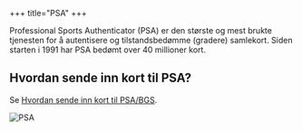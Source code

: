 +++
title="PSA"
+++

Professional Sports Authenticator (PSA) er den største og mest brukte tjenesten for å autentisere og tilstandsbedømme (gradere) samlekort. Siden starten i 1991 har PSA bedømt over 40 millioner kort.

## Hvordan sende inn kort til PSA?
Se [Hvordan sende inn kort til PSA/BGS](/guide/hvordan-sende-inn-kort).

![PSA](https://pkmn.no/storage/wiki/image-1.jpg)
